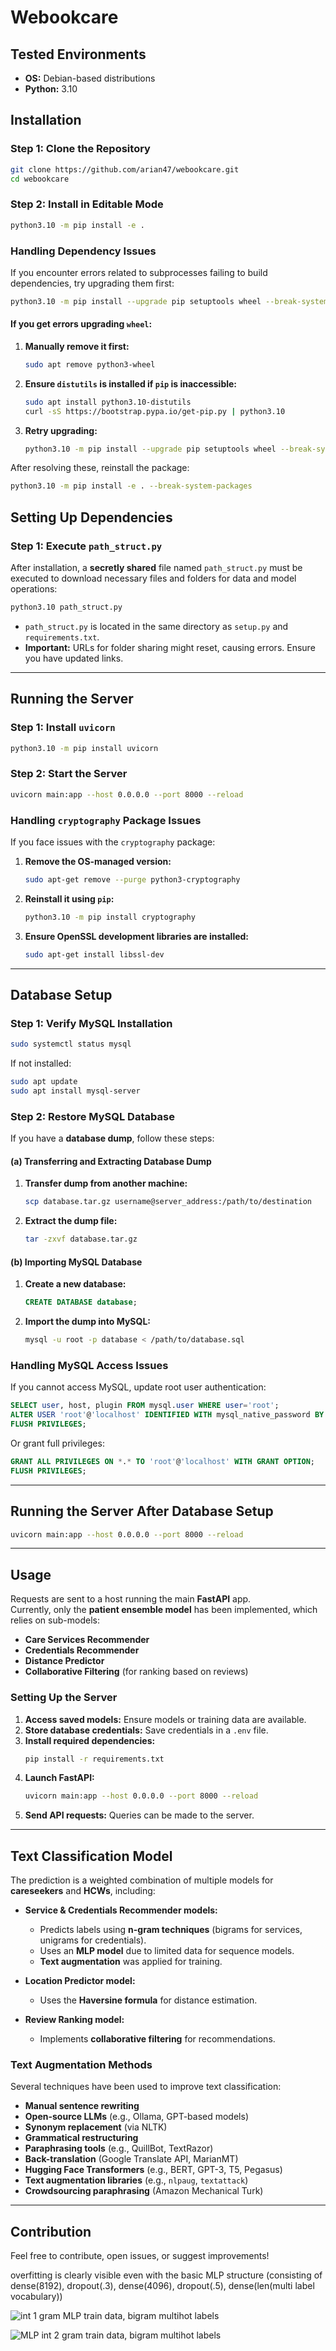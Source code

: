 # Webookcare

## Tested Environments

- **OS:** Debian-based distributions  
- **Python:** 3.10  

## Installation

### Step 1: Clone the Repository  
```bash
git clone https://github.com/arian47/webookcare.git
cd webookcare
```

### Step 2: Install in Editable Mode  
```bash
python3.10 -m pip install -e .
```

### Handling Dependency Issues  

If you encounter errors related to subprocesses failing to build dependencies, try upgrading them first:  
```bash
python3.10 -m pip install --upgrade pip setuptools wheel --break-system-packages
```

#### If you get errors upgrading `wheel`:  
1. **Manually remove it first:**  
   ```bash
   sudo apt remove python3-wheel
   ```
2. **Ensure `distutils` is installed if `pip` is inaccessible:**  
   ```bash
   sudo apt install python3.10-distutils
   curl -sS https://bootstrap.pypa.io/get-pip.py | python3.10
   ```
3. **Retry upgrading:**  
   ```bash
   python3.10 -m pip install --upgrade pip setuptools wheel --break-system-packages
   ```

After resolving these, reinstall the package:  
```bash
python3.10 -m pip install -e . --break-system-packages
```

## Setting Up Dependencies  

### Step 1: Execute `path_struct.py`  

After installation, a **secretly shared** file named `path_struct.py` must be executed to download necessary files and folders for data and model operations:  
```bash
python3.10 path_struct.py
```
- `path_struct.py` is located in the same directory as `setup.py` and `requirements.txt`.
- **Important:** URLs for folder sharing might reset, causing errors. Ensure you have updated links.

---

## Running the Server  

### Step 1: Install `uvicorn`  
```bash
python3.10 -m pip install uvicorn
```

### Step 2: Start the Server  
```bash
uvicorn main:app --host 0.0.0.0 --port 8000 --reload
```

### Handling `cryptography` Package Issues  

If you face issues with the `cryptography` package:  

1. **Remove the OS-managed version:**  
   ```bash
   sudo apt-get remove --purge python3-cryptography
   ```
2. **Reinstall it using `pip`:**  
   ```bash
   python3.10 -m pip install cryptography
   ```
3. **Ensure OpenSSL development libraries are installed:**  
   ```bash
   sudo apt-get install libssl-dev
   ```

---

## Database Setup  

### Step 1: Verify MySQL Installation  
```bash
sudo systemctl status mysql
```
If not installed:  
```bash
sudo apt update
sudo apt install mysql-server
```

### Step 2: Restore MySQL Database  

If you have a **database dump**, follow these steps:

#### **(a) Transferring and Extracting Database Dump**  

1. **Transfer dump from another machine:**  
   ```bash
   scp database.tar.gz username@server_address:/path/to/destination
   ```
2. **Extract the dump file:**  
   ```bash
   tar -zxvf database.tar.gz
   ```

#### **(b) Importing MySQL Database**  

1. **Create a new database:**  
   ```sql
   CREATE DATABASE database;
   ```
2. **Import the dump into MySQL:**  
   ```bash
   mysql -u root -p database < /path/to/database.sql
   ```

### Handling MySQL Access Issues  

If you cannot access MySQL, update root user authentication:  
```sql
SELECT user, host, plugin FROM mysql.user WHERE user='root';
ALTER USER 'root'@'localhost' IDENTIFIED WITH mysql_native_password BY 'your_password';
FLUSH PRIVILEGES;
```

Or grant full privileges:  
```sql
GRANT ALL PRIVILEGES ON *.* TO 'root'@'localhost' WITH GRANT OPTION;
FLUSH PRIVILEGES;
```

---

## Running the Server After Database Setup  

```bash
uvicorn main:app --host 0.0.0.0 --port 8000 --reload
```

---

## Usage  

Requests are sent to a host running the main **FastAPI** app.  
Currently, only the **patient ensemble model** has been implemented, which relies on sub-models:  

- **Care Services Recommender**
- **Credentials Recommender**
- **Distance Predictor**
- **Collaborative Filtering** (for ranking based on reviews)

### Setting Up the Server  

1. **Access saved models:** Ensure models or training data are available.
2. **Store database credentials:** Save credentials in a `.env` file.
3. **Install required dependencies:**  
   ```bash
   pip install -r requirements.txt
   ```
4. **Launch FastAPI:**  
   ```bash
   uvicorn main:app --host 0.0.0.0 --port 8000 --reload
   ```
5. **Send API requests:** Queries can be made to the server.

---

## Text Classification Model  

The prediction is a weighted combination of multiple models for **careseekers** and **HCWs**, including:

- **Service & Credentials Recommender models:**  
  - Predicts labels using **n-gram techniques** (bigrams for services, unigrams for credentials).
  - Uses an **MLP model** due to limited data for sequence models.
  - **Text augmentation** was applied for training.

- **Location Predictor model:**  
  - Uses the **Haversine formula** for distance estimation.

- **Review Ranking model:**  
  - Implements **collaborative filtering** for recommendations.

### Text Augmentation Methods  

Several techniques have been used to improve text classification:

- **Manual sentence rewriting**
- **Open-source LLMs** (e.g., Ollama, GPT-based models)
- **Synonym replacement** (via NLTK)
- **Grammatical restructuring**
- **Paraphrasing tools** (e.g., QuillBot, TextRazor)
- **Back-translation** (Google Translate API, MarianMT)
- **Hugging Face Transformers** (e.g., BERT, GPT-3, T5, Pegasus)
- **Text augmentation libraries** (e.g., `nlpaug`, `textattack`)
- **Crowdsourcing paraphrasing** (Amazon Mechanical Turk)

---

## Contribution  

Feel free to contribute, open issues, or suggest improvements!

overfitting is clearly visible even with the basic MLP structure (consisting of dense(8192), dropout(.3), dense(4096), dropout(.5), dense(len(multi label vocabulary))

![int 1 gram MLP train data, bigram multihot labels](https://github.com/user-attachments/assets/63bf8ca2-8c37-4249-91b8-e2881d66622c)

![MLP int 2 gram train data, bigram multihot labels](https://github.com/user-attachments/assets/f2f72994-20c1-495a-b477-6d49557c68af)

